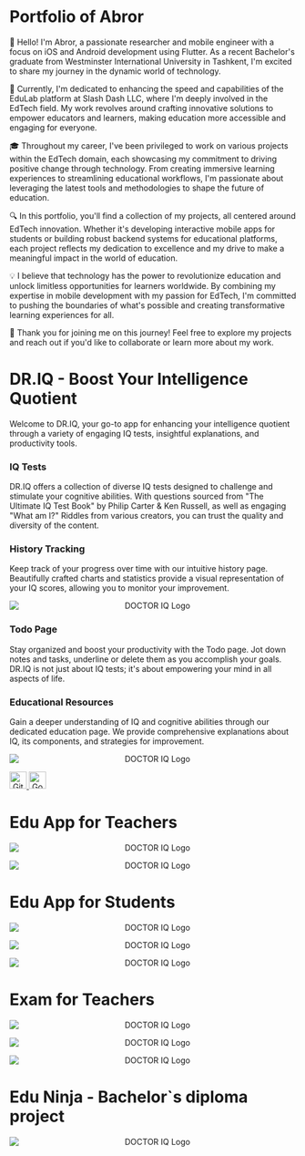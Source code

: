 # Portfolio of Abror

👋 Hello! I'm Abror, a passionate researcher and mobile engineer with a focus on iOS and Android development using Flutter. As a recent Bachelor's graduate from Westminster International University in Tashkent, I'm excited to share my journey in the dynamic world of technology.

🚀 Currently, I'm dedicated to enhancing the speed and capabilities of the EduLab platform at Slash Dash LLC, where I'm deeply involved in the EdTech field. My work revolves around crafting innovative solutions to empower educators and learners, making education more accessible and engaging for everyone.

🎓 Throughout my career, I've been privileged to work on various projects within the EdTech domain, each showcasing my commitment to driving positive change through technology. From creating immersive learning experiences to streamlining educational workflows, I'm passionate about leveraging the latest tools and methodologies to shape the future of education.

🔍 In this portfolio, you'll find a collection of my projects, all centered around EdTech innovation. Whether it's developing interactive mobile apps for students or building robust backend systems for educational platforms, each project reflects my dedication to excellence and my drive to make a meaningful impact in the world of education.

💡 I believe that technology has the power to revolutionize education and unlock limitless opportunities for learners worldwide. By combining my expertise in mobile development with my passion for EdTech, I'm committed to pushing the boundaries of what's possible and creating transformative learning experiences for all.

🌟 Thank you for joining me on this journey! Feel free to explore my projects and reach out if you'd like to collaborate or learn more about my work.



# DR.IQ - Boost Your Intelligence Quotient

Welcome to DR.IQ, your go-to app for enhancing your intelligence quotient through a variety of engaging IQ tests, insightful explanations, and productivity tools.

### IQ Tests
DR.IQ offers a collection of diverse IQ tests designed to challenge and stimulate your cognitive abilities. With questions sourced from "The Ultimate IQ Test Book" by Philip Carter & Ken Russell, as well as engaging "What am I?" Riddles from various creators, you can trust the quality and diversity of the content.

### History Tracking
Keep track of your progress over time with our intuitive history page. Beautifully crafted charts and statistics provide a visual representation of your IQ scores, allowing you to monitor your improvement.
<p align="center">
    <img src="https://github.com/TheAbror/dr_iq/assets/60324587/9799357c-97d0-4e5f-ba42-0bd98d0fab38" alt="DOCTOR IQ Logo" style="display:block; margin:auto;">
</p>

### Todo Page
Stay organized and boost your productivity with the Todo page. Jot down notes and tasks, underline or delete them as you accomplish your goals. DR.IQ is not just about IQ tests; it's about empowering your mind in all aspects of life.

### Educational Resources
Gain a deeper understanding of IQ and cognitive abilities through our dedicated education page. We provide comprehensive explanations about IQ, its components, and strategies for improvement.

<p align="center">
  <img src="https://github.com/TheAbror/portfolio/assets/60324587/e20259c9-4958-458a-996b-2d2a57418088" alt="DOCTOR IQ Logo" style="display:block; margin:auto;">
</p>


<a href="https://github.com/TheAbror/dr_iq" align="center">
  <img src="https://cdn-icons-png.flaticon.com/512/25/25231.png" alt="GitHub" width="30" height="30">
</a>

<a href="https://play.google.com/store/apps/details?id=com.doctor.iq" align="center">
  <img src="https://www.vectorlogo.zone/logos/google_play/google_play-icon.svg" alt="Google Play" width="30" height="30">
</a>


# Edu App for Teachers
<p align="center">
  <img src="https://github.com/TheAbror/portfolio/assets/60324587/fac8cbc8-de1a-47ed-9d45-f564b44ba5c7" alt="DOCTOR IQ Logo" style="display:block; margin:auto;">
</p>

<p align="center">
  <img src="https://github.com/TheAbror/portfolio/assets/60324587/cb67e3b8-b379-44af-8958-28f765a194c7" alt="DOCTOR IQ Logo" style="display:block; margin:auto;">
</p>

# Edu App for Students

<p align="center">
  <img src="https://github.com/TheAbror/portfolio/assets/60324587/dde5251f-0c08-44e8-b131-80335bf6ed64" alt="DOCTOR IQ Logo" style="display:block; margin:auto;">
</p>

<p align="center">
  <img src="https://github.com/TheAbror/portfolio/assets/60324587/a682752c-c05c-476d-89bd-290cc97d97ea" alt="DOCTOR IQ Logo" style="display:block; margin:auto;">
</p>

<p align="center">
  <img src="https://github.com/TheAbror/portfolio/assets/60324587/ee880d70-4570-4deb-8440-c1301c5fba92" alt="DOCTOR IQ Logo" style="display:block; margin:auto;">
</p>

# Exam for Teachers

<p align="center">
  <img src="https://github.com/TheAbror/portfolio/assets/60324587/5030d484-41f3-428e-99ac-f19ccd8e6aac" alt="DOCTOR IQ Logo" style="display:block; margin:auto;">
</p>

<p align="center">
  <img src="https://github.com/TheAbror/portfolio/assets/60324587/8608ffc7-e2c5-40af-a72a-d230e5177ac9" alt="DOCTOR IQ Logo" style="display:block; margin:auto;">
</p>

<p align="center">
  <img src="https://github.com/TheAbror/portfolio/assets/60324587/a9b418af-c372-43c3-9640-107af7faab78" alt="DOCTOR IQ Logo" style="display:block; margin:auto;">
</p>

# Edu Ninja - Bachelor`s diploma project

<p align="center">
  <img src="https://github.com/TheAbror/portfolio/assets/60324587/7a1774db-f36f-4a16-8e98-321a4d74ae2c" alt="DOCTOR IQ Logo" style="display:block; margin:auto;">
</p>


